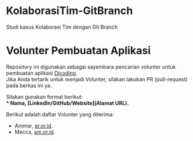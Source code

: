 # KolaborasiTim-GitBranch
Studi kasus Kolaborasi Tim dengan Git Branch

# Volunter Pembuatan Aplikasi
Repository ini digunakan sebagai sayembara pencarian volunter untuk pembuatan aplikasi [Dicoding](www.dicoding.com).<br>
Jika Anda tertarik untuk menjadi Volunter, silakan lakukan PR (pull-request) pada berkas ini ya.<br>

Silakan gunakan format berikut:<br>
**\* Nama, [LinkedIn/GitHub/Website](Alamat URL).**  

Berikut adalah daftar Volunter yang diterima:
* Ammar, [ar.or.id](https://ar.or.id).
* Mecca, [am.or.id](https://am.or.id).

